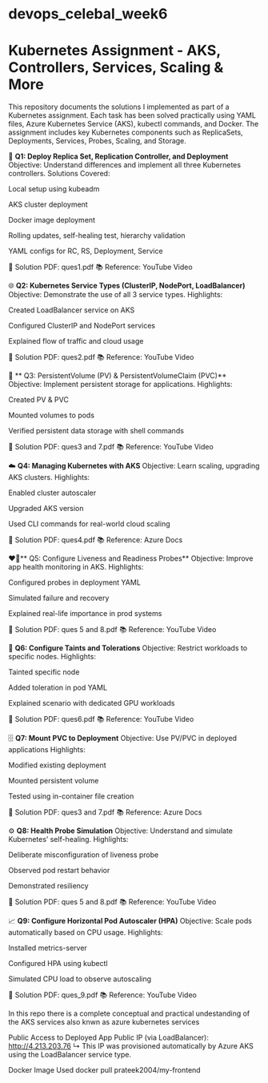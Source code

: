 # devops_celebal_week6
# Kubernetes Assignment - AKS, Controllers, Services, Scaling & More
This repository documents the solutions I implemented as part of a Kubernetes assignment. Each task has been solved practically using YAML files, Azure Kubernetes Service (AKS), kubectl commands, and Docker. The assignment includes key Kubernetes components such as ReplicaSets, Deployments, Services, Probes, Scaling, and Storage.

🔧  **Q1: Deploy Replica Set, Replication Controller, and Deployment**
Objective: Understand differences and implement all three Kubernetes controllers.
Solutions Covered:

Local setup using kubeadm

AKS cluster deployment

Docker image deployment

Rolling updates, self-healing test, hierarchy validation

YAML configs for RC, RS, Deployment, Service

📄 Solution PDF: ques1.pdf
📚 Reference: YouTube Video

🌐 **Q2: Kubernetes Service Types (ClusterIP, NodePort, LoadBalancer)**
Objective: Demonstrate the use of all 3 service types.
Highlights:

Created LoadBalancer service on AKS

Configured ClusterIP and NodePort services

Explained flow of traffic and cloud usage

📄 Solution PDF: ques2.pdf
📚 Reference: YouTube Video

💾 ** Q3: PersistentVolume (PV) & PersistentVolumeClaim (PVC)**
Objective: Implement persistent storage for applications.
Highlights:

Created PV & PVC

Mounted volumes to pods

Verified persistent data storage with shell commands

📄 Solution PDF: ques3 and 7.pdf
📚 Reference: YouTube Video

☁️ **Q4: Managing Kubernetes with AKS**
Objective: Learn scaling, upgrading AKS clusters.
Highlights:

Enabled cluster autoscaler

Upgraded AKS version

Used CLI commands for real-world cloud scaling

📄 Solution PDF: ques4.pdf
📚 Reference: Azure Docs

❤️‍🔥** Q5: Configure Liveness and Readiness Probes**
Objective: Improve app health monitoring in AKS.
Highlights:

Configured probes in deployment YAML

Simulated failure and recovery

Explained real-life importance in prod systems

📄 Solution PDF: ques 5 and 8.pdf
📚 Reference: YouTube Video

🧭 **Q6: Configure Taints and Tolerations**
Objective: Restrict workloads to specific nodes.
Highlights:

Tainted specific node

Added toleration in pod YAML

Explained scenario with dedicated GPU workloads

📄 Solution PDF: ques6.pdf
📚 Reference: YouTube Video

🗄️ **Q7: Mount PVC to Deployment**
Objective: Use PV/PVC in deployed applications
Highlights:

Modified existing deployment

Mounted persistent volume

Tested using in-container file creation

📄 Solution PDF: ques3 and 7.pdf
📚 Reference: Azure Docs

⚙️ **Q8: Health Probe Simulation**
Objective: Understand and simulate Kubernetes’ self-healing.
Highlights:

Deliberate misconfiguration of liveness probe

Observed pod restart behavior

Demonstrated resiliency

📄 Solution PDF: ques 5 and 8.pdf
📚 Reference: YouTube Video

📈 **Q9: Configure Horizontal Pod Autoscaler (HPA)**
Objective: Scale pods automatically based on CPU usage.
Highlights:

Installed metrics-server

Configured HPA using kubectl

Simulated CPU load to observe autoscaling

📄 Solution PDF: ques_9.pdf
📚 Reference: YouTube Video

In this repo there is a complete conceptual and practical undestanding of the AKS services also knwn as azure kubernetes services

Public Access to Deployed App
Public IP (via LoadBalancer):
http://4.213.203.76
↳ This IP was provisioned automatically by Azure AKS using the LoadBalancer service type.

Docker Image Used
docker pull prateek2004/my-frontend

